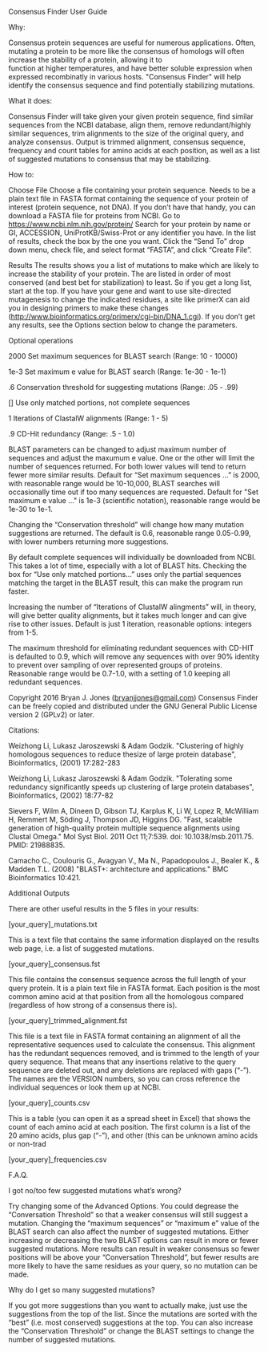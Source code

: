 Consensus Finder User Guide


Why: 

Consensus protein sequences are useful for numerous applications. Often, mutating a protein to be 
more like the consensus of homologs will often increase the stability of a protein, allowing it to  
function at higher temperatures, and have better soluble expression when expressed recombinatly in 
various hosts. "Consensus Finder" will help identify the consensus sequence and find potentially 
stabilizing mutations.


What it does:

Consensus Finder will take given your given protein sequence, find similar sequences 
from the NCBI database, align them, remove redundant/highly similar sequences, trim alignments to 
the size of the original query, and analyze consensus. Output is trimmed alignment, consensus 
sequence, frequency and count tables for amino acids at each position, as well as a list of 
suggested mutations to consensus that may be stabilizing.

How to:

Choose File
Choose a file containing your protein sequence. Needs to be a plain text file in FASTA format containing the sequence of your protein of interest (protein sequence, not DNA). 
If you don’t have that handy, you can download a FASTA file for proteins from NCBI. 
Go to https://www.ncbi.nlm.nih.gov/protein/
Search for your protein by name or GI, ACCESSION, UniProtKB/Swiss-Prot or any identifier you have.
In the list of results, check the box by the one you want.
Click the “Send To” drop down menu, check file, and select format “FASTA”, and click “Create File”.



Results
The results shows you a list of mutations to make which are likely to increase the stability of your protein. The are listed in order of most conserved (and best bet for stabilization) to least. So if you get a long list, start at the top. If you have your gene and want to use site-directed mutagenesis to change the indicated residues, a site like primerX can aid you in designing primers to make these changes (http://www.bioinformatics.org/primerx/cgi-bin/DNA_1.cgi). 
If you don’t get any results, see the Options section below to change the parameters.


Optional operations


2000 Set maximum sequences for BLAST search (Range: 10 - 10000)

1e-3  Set maximum e value for BLAST search (Range: 1e-30 - 1e-1)

.6      Conservation threshold for suggesting mutations (Range: .05 - .99)

[]      Use only matched portions, not complete sequences

1      Iterations of ClastalW alignments (Range: 1 - 5)

.9     CD-Hit redundancy (Range: .5 - 1.0)


BLAST parameters can be changed to adjust maximum number of sequences and adjust 
the maxumum e value. One or the other will limit the number of sequences returned. For both lower 
values will tend to return fewer more similar results. Default for “Set maximum sequences ...” is 2000, with reasonable range would be 10-10,000, BLAST searches will occasionally time out if too many sequences are requested. Default for "Set maximum e value ..."  is 1e-3 (scientific notation), reasonable range would be 1e-30 to 1e-1.

Changing the “Conservation threshold” will change how many mutation suggestions 
are returned. The default is 0.6, reasonable range 0.05-0.99, with lower numbers returning more suggestions.

By default complete sequences will individually be downloaded from NCBI. This takes a lot of time, 
especially with a lot of BLAST hits.  Checking the box for “Use only matched portions...” uses only the partial sequences matching the target in the BLAST result, this can make the program run faster.

Increasing the number of “Iterations of ClustalW alingments” will, in theory, will give better 
quality alignments, but it takes much longer and can give rise to other issues. Default is just 1 iteration, 
reasonable options: integers from 1-5.

The maximum threshold for eliminating redundant sequences with CD-HIT is defaulted to 0.9, which will remove any sequences with over 90% identity to prevent over sampling of over represented groups of proteins. Reasonable range would be 0.7-1.0, with a setting of 1.0 keeping all redundant sequences.

Copyright 2016 Bryan J. Jones (bryanjjones@gmail.com)
Consensus Finder can be freely copied and distributed under the GNU General Public 
License version 2 (GPLv2) or later.

Citations:  

Weizhong Li, Lukasz Jaroszewski & Adam Godzik. "Clustering of highly homologous sequences to reduce 
  thesize of large protein database",  Bioinformatics, (2001) 17:282-283

Weizhong Li, Lukasz Jaroszewski & Adam Godzik. "Tolerating some redundancy significantly speeds up 
  clustering of large protein databases", Bioinformatics, (2002) 18:77-82

Sievers F, Wilm A, Dineen D, Gibson TJ, Karplus K, Li W, Lopez R, McWilliam H, Remmert M, Söding J, 
  Thompson JD, Higgins DG. "Fast, scalable generation of high-quality protein multiple sequence 
  alignments using Clustal Omega." Mol Syst Biol. 2011 Oct 11;7:539. doi: 10.1038/msb.2011.75. 
  PMID: 21988835.

Camacho C., Coulouris G., Avagyan V., Ma N., Papadopoulos J., Bealer K., & Madden T.L. (2008) 
  "BLAST+: architecture and applications." BMC Bioinformatics 10:421.


Additional Outputs

There are other useful results in the 5 files in your results:

[your_query]_mutations.txt

This is a text file that contains the same information displayed on the results web page, i.e. a list of suggested mutations.

[your_query]_consensus.fst

This file contains the consensus sequence across the full length of your query protein. It is a plain text file in FASTA format. Each position is the most common amino acid at that position from all the homologous compared (regardless of how strong of a consensus there is).

[your_query]_trimmed_alignment.fst

This file is a text file in FASTA format containing an alignment of all the representative sequences used to calculate the consensus. This alignment has the redundant sequences removed, and is trimmed to the length of your query sequence. That means that any insertions relative to the query sequence are deleted out, and  any deletions are replaced with gaps (“-”).  The names are the VERSION numbers, so you can cross reference the individual sequences or look them up at NCBI.

[your_query]_counts.csv

This is a table (you can open it as a spread sheet in Excel) that shows the count of each amino acid at each position. The first column is a list of the 20 amino acids, plus gap (“-”), and other (this can be unknown amino acids or non-trad

[your_query]_frequencies.csv


F.A.Q.

I got no/too few suggested mutations what’s wrong?

Try changing some of the Advanced Options. You could degrease the “Conversation Threshold” so that a weaker consensus will still suggest a mutation. Changing the “maximum sequences” or “maximum e” value of the BLAST search can also affect the number of suggested mutations. Either increasing or decreasing the two BLAST options can result in more or fewer suggested mutations. More results can result in weaker consensus so fewer positions will be above your “Conversation Threshold”, but fewer results are more likely to have the same residues as your query, so no mutation can be made.


Why do I get so many suggested mutations?

If you got more suggestions than you want to actually make, just use the suggestions from the top of the list. Since the mutations are sorted with the “best” (i.e. most conserved) suggestions at the top. You can also increase the “Conservation Threshold” or change the BLAST settings to change the number of  suggested mutations.
